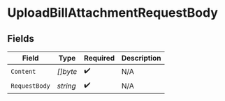 # UploadBillAttachmentRequestBody


## Fields

| Field              | Type               | Required           | Description        |
| ------------------ | ------------------ | ------------------ | ------------------ |
| `Content`          | *[]byte*           | :heavy_check_mark: | N/A                |
| `RequestBody`      | *string*           | :heavy_check_mark: | N/A                |